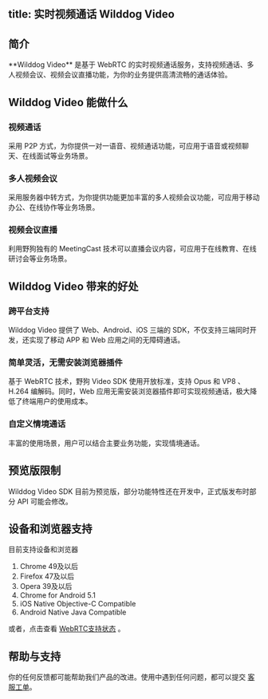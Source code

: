 
title: 实时视频通话 Wilddog Video
---
<h2 id='简介' class="article-heading top-heading">简介</h2>
**Wilddog Video** 是基于 WebRTC 的实时视频通话服务，支持视频通话、多人视频会议、视频会议直播功能，为你的业务提供高清流畅的通话体验。

## Wilddog Video 能做什么

### 视频通话

采用 P2P 方式，为你提供一对一语音、视频通话功能，可应用于语音或视频聊天、在线面试等业务场景。

### 多人视频会议

采用服务器中转方式，为你提供功能更加丰富的多人视频会议功能，可应用于移动办公、在线协作等业务场景。

### 视频会议直播

利用野狗独有的 MeetingCast 技术可以直播会议内容，可应用于在线教育、在线研讨会等业务场景。

## Wilddog Video 带来的好处

### 跨平台支持

Wilddog Video 提供了 Web、Android、iOS 三端的 SDK，不仅支持三端同时开发，还实现了移动 APP 和 Web 应用之间的无障碍通话。

### 简单灵活，无需安装浏览器插件

基于 WebRTC 技术，野狗 Video SDK 使用开放标准，支持 Opus 和 VP8 、H.264 编解码。同时，Web 应用无需安装浏览器插件即可实现视频通话，极大降低了终端用户的使用成本。

### 自定义情境通话

丰富的使用场景，用户可以结合主要业务功能，实现情境通话。

## 预览版限制

Wilddog Video SDK 目前为预览版，部分功能特性还在开发中，正式版发布时部分 API 可能会修改。

## 设备和浏览器支持

目前支持设备和浏览器
1. Chrome 49及以后
2. Firefox 47及以后
3. Opera 39及以后
4. Chrome for Android 5.1
5. iOS Native Objective-C Compatible
6. Android Native Java Compatible

或者，点击查看 [WebRTC支持状态](http://iswebrtcreadyyet.com/) 。

## 帮助与支持

你的任何反馈都可能帮助我们产品的改进。使用中遇到任何问题，都可以提交 [客服工单](https://wilddog.kf5.com/user/login/?_ga=1.87552923.207002905.1448960317)。
